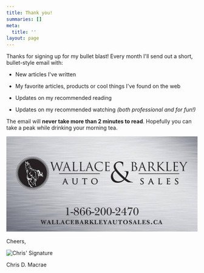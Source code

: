 ```yaml
---
title: Thank you!
summaries: []
meta:
  title: ''
layout: page
---
```



Thanks for signing up for my bullet blast! Every month I'll send out a short, bullet-style email with:

* New articles I've written

* My favorite articles, products or cool things I've found on the web

* Updates on my recommended reading

* Updates on my recommended watching *(both professional and for fun!)*

The email will **never take more than 2 minutes to read**. Hopefully you can take a peak while drinking your morning tea.

<img src="/uploads/2017/05/15/Wallace%20%20Barkley%20Auto%20Sales.jpg" draggable="true" data-bukket-ext-bukket-draggable="true">

Cheers,

<img src="/assets/img/signature.png" alt="Chris' Signature" title="Chris' Signature" draggable="true" data-bukket-ext-bukket-draggable="true" data-pin-nopin="true">

Chris D. Macrae

